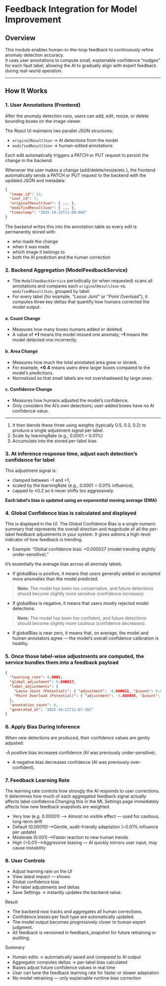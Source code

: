 # Feedback Integration for Model Improvement

## Overview

This module enables human-in-the-loop feedback to continuously refine anomaly detection accuracy.  
It uses user annotations to compute small, explainable confidence “nudges” for each fault label, allowing the AI to gradually align with expert feedback during real-world operation.

---

## How It Works

### 1. User Annotations (Frontend)

After the anomaly detection runs, users can add, edit, resize, or delete bounding boxes on the image viewer.

The React UI maintains two parallel JSON structures:

- `originalResultJson` → AI detections from the model  
- `modifiedResultJson` → human-edited annotations  

Each edit automatically triggers a PATCH or PUT request to persist the change in the backend.

Whenever the user makes a change (add/delete/resize/etc.), the frontend automatically sends a PATCH or PUT request to the backend with the updated JSON and metadata:

```json
{
  "image_id": 12,
  "user_id": 7,
  "originalResultJson": { ... },
  "modifiedResultJson": { ... },
  "timestamp": "2025-10-22T11:00:00Z"
}
```
The backend writes this into the annotation table so every edit is permanently stored with:
- who made the change
- when it was made
- which image it belongs to
- both the AI prediction and the human correction

### 2. Backend Aggregation (ModelFeedbackService)

- The `ModelFeedbackService` periodically (or when requested) scans all annotations and compares each `originalResultJson` vs. `modifiedResultJson`, grouped by label.  
- For every label (for example, *“Loose Joint”* or *“Point Overload”*), it computes three key deltas that quantify how humans corrected the model output.


#### a. Count Change
- Measures how many boxes humans added or deleted.  
- A value of **+1** means the model missed one anomaly; **–1** means the model detected one incorrectly.


#### b. Area Change
- Measures how much the total annotated area grew or shrank.  
- For example, **+0.4** means users drew larger boxes compared to the model’s predictions.  
- Normalized so that small labels are not overshadowed by large ones.


#### c. Confidence Change
- Measures how humans adjusted the model’s confidence.  
- Only considers the AI’s own detections; user-added boxes have no AI confidence value.  

---

1. It then blends these three using weights (typically 0.5, 0.3, 0.2) to produce a single adjustment signal per label.
2. Scale by learningRate (e.g., 0.0001 = 0.01%)
3. Accumulate into the stored per-label bias

### 3. At inference response time, adjust each detection’s confidence for label
This adjustment signal is:
- clamped between –1 and +1,
- scaled by the learningRate (e.g., 0.0001 = 0.01% influence),
- capped to ±0.2 so it never shifts too aggressively.

**Each label’s bias  is updated using an exponential moving average (EMA)**


### 4. Global Confidence bias is calculated and displayed

This is displayed in the UI. The Global Confidence Bias is a single numeric summary that represents the overall direction and magnitude of all the per-label feedback adjustments in your system. It gives admins a high-level indicator of how feedback is trending.
- Example: “Global confidence bias: +0.000027 (model trending slightly under-sensitive).”

It’s essentially the average bias across all anomaly labels.
- If globalBias is positive, it means that users generally added or accepted more anomalies than the model predicted.
 > **Note:** The model has been too conservative, and future detections should become slightly more sensitive (confidence increases)
- If globalBias is negative, it means that users mostly rejected model detections.
 > **Note:** The model has been too confident, and future detections should become slightly more cautious (confidence decreases).
- If globalBias is near zero, it means that, on average, the model and human annotators agree — the model’s overall confidence calibration is healthy.
  
### 5. Once those label-wise adjustments are computed, the service bundles them into a feedback payload

```json
{
  "learning_rate": 0.0001,
  "global_adjustment": 0.000027,
  "label_adjustments": {
    "Loose Joint (Potential)": { "adjustment": -0.000011, "Δcount": 0.0, "Δarea": -0.373 },
    "Point Overload (Potential)": { "adjustment": -0.000058, "Δcount": -0.5, "Δarea": -0.893 }
  },
  "annotation_count": 6,
  "generated_at": "2025-10-22T11:07:36Z"
}
```

### 6.  Apply Bias During Inference
When new detections are produced, their confidence values are gently adjusted:

-A positive bias increases confidence (AI was previously under-sensitive).
- A negative bias decreases confidence (AI was previously over-confident).

### 7. Feedback Learning Rate
The learning rate controls how strongly the AI responds to user corrections.
It determines how much of each aggregated feedback signal actually affects label confidence.Changing this in the ML Settings page immediately affects how new feedback snapshots are weighted.

- Very low (e.g. 0.00001) --> Almost no visible effect — used for cautious, long-term drift
- Default (0.00010)-->Gentle, audit-friendly adaptation (~0.01% influence per update)
- Moderate (0.001)-->Faster reaction to new human trends
- High (>0.01)-->Aggressive biasing — AI quickly mirrors user input, may cause instability


### 8. User Controls
- Adjust learning rate on the UI
- View latest impact — shows:
- Global confidence bias
- Per-label adjustments and deltas
- Save Settings → instantly updates the backend value.

Result
- The backend now tracks and aggregates all human corrections.
- Confidence biases per fault type are automatically updated.
- The model output becomes progressively closer to human expert judgment.
- All feedback is versioned in feedback_snapshot for future retraining or auditing.

 Summary
- Human edits → automatically saved and compared to AI output
- Aggregator computes deltas → per-label bias calculated
- Biases adjust future confidence values in real time
- User can tune the feedback learning rate for faster or slower adaptation
- No model retraining — only explainable runtime bias correction


